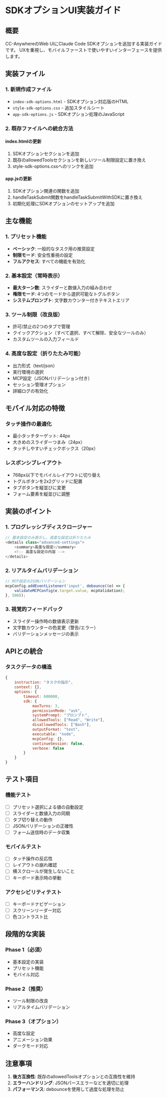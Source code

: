 # SDKオプションUI実装ガイド

## 概要
CC-AnywhereのWeb UIにClaude Code SDKオプションを追加する実装ガイドです。
UXを重視し、モバイルファーストで使いやすいインターフェースを提供します。

## 実装ファイル

### 1. 新規作成ファイル
- `index-sdk-options.html` - SDKオプション対応版のHTML
- `style-sdk-options.css` - 追加スタイルシート
- `app-sdk-options.js` - SDKオプション処理のJavaScript

### 2. 既存ファイルへの統合方法

#### index.htmlの更新
1. SDKオプションセクションを追加
2. 既存のallowedToolsセクションを新しいツール制限設定に置き換え
3. style-sdk-options.cssへのリンクを追加

#### app.jsの更新
1. SDKオプション関連の関数を追加
2. handleTaskSubmit関数をhandleTaskSubmitWithSDKに置き換え
3. 初期化処理にSDKオプションのセットアップを追加

## 主な機能

### 1. プリセット機能
- **ベーシック**: 一般的なタスク用の推奨設定
- **制限モード**: 安全性重視の設定
- **フルアクセス**: すべての機能を有効化

### 2. 基本設定（常時表示）
- **最大ターン数**: スライダーと数値入力の組み合わせ
- **権限モード**: 4つのモードから選択可能なトグルボタン
- **システムプロンプト**: 文字数カウンター付きテキストエリア

### 3. ツール制限（改良版）
- 許可/禁止の2つのタブで管理
- クイックアクション（すべて選択、すべて解除、安全なツールのみ）
- カスタムツールの入力フィールド

### 4. 高度な設定（折りたたみ可能）
- 出力形式（text/json）
- 実行環境の選択
- MCP設定（JSONバリデーション付き）
- セッション管理オプション
- 詳細ログの有効化

## モバイル対応の特徴

### タッチ操作の最適化
- 最小タッチターゲット: 44px
- 大きめのスライダーつまみ（24px）
- タッチしやすいチェックボックス（20px）

### レスポンシブレイアウト
- 768px以下でモバイルレイアウトに切り替え
- トグルボタンを2x2グリッドに配置
- タブボタンを縦並びに変更
- フォーム要素を縦並びに調整

## 実装のポイント

### 1. プログレッシブディスクロージャー
```javascript
// 基本設定のみ表示し、高度な設定は折りたたみ
<details class="advanced-settings">
    <summary>高度な設定</summary>
    <!-- 高度な設定の内容 -->
</details>
```

### 2. リアルタイムバリデーション
```javascript
// MCP設定のJSONバリデーション
mcpConfig.addEventListener('input', debounce((e) => {
    validateMCPConfig(e.target.value, mcpValidation);
}, 500));
```

### 3. 視覚的フィードバック
- スライダー操作時の数値表示更新
- 文字数カウンターの色変更（警告/エラー）
- バリデーションメッセージの表示

## APIとの統合

### タスクデータの構造
```javascript
{
    instruction: "タスクの指示",
    context: {},
    options: {
        timeout: 600000,
        sdk: {
            maxTurns: 3,
            permissionMode: "ask",
            systemPrompt: "プロンプト",
            allowedTools: ["Read", "Write"],
            disallowedTools: ["Bash"],
            outputFormat: "text",
            executable: "node",
            mcpConfig: {},
            continueSession: false,
            verbose: false
        }
    }
}
```

## テスト項目

### 機能テスト
- [ ] プリセット選択による値の自動設定
- [ ] スライダーと数値入力の同期
- [ ] タブ切り替えの動作
- [ ] JSONバリデーションの正確性
- [ ] フォーム送信時のデータ収集

### モバイルテスト
- [ ] タッチ操作の反応性
- [ ] レイアウトの崩れ確認
- [ ] 横スクロールが発生しないこと
- [ ] キーボード表示時の挙動

### アクセシビリティテスト
- [ ] キーボードナビゲーション
- [ ] スクリーンリーダー対応
- [ ] 色コントラスト比

## 段階的な実装

### Phase 1（必須）
- 基本設定の実装
- プリセット機能
- モバイル対応

### Phase 2（推奨）
- ツール制限の改良
- リアルタイムバリデーション

### Phase 3（オプション）
- 高度な設定
- アニメーション効果
- ダークモード対応

## 注意事項

1. **後方互換性**: 既存のallowedToolsオプションとの互換性を維持
2. **エラーハンドリング**: JSONパースエラーなどを適切に処理
3. **パフォーマンス**: debounceを使用して過度な処理を防止